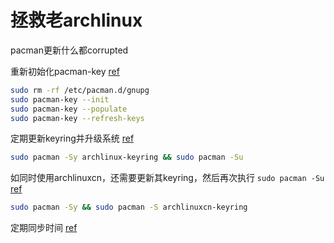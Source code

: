 # 拯救老archlinux

pacman更新什么都corrupted

重新初始化pacman-key [ref](https://wiki.archlinux.org/title/Pacman/Package_signing#Resetting_all_the_keys)

``` bash
sudo rm -rf /etc/pacman.d/gnupg
sudo pacman-key --init
sudo pacman-key --populate
sudo pacman-key --refresh-keys
```

定期更新keyring并升级系统 [ref](https://wiki.archlinux.org/title/Pacman/Package_signing#Upgrade_system_regularly)

``` bash
sudo pacman -Sy archlinux-keyring && sudo pacman -Su
```

如同时使用archlinuxcn，还需要更新其keyring，然后再次执行 `sudo pacman -Su` [ref](https://github.com/archlinuxcn/repo/blob/master/README.md)

``` bash
sudo pacman -Sy && sudo pacman -S archlinuxcn-keyring
```

定期同步时间 [ref](https://wiki.archlinux.org/title/Pacman/Package_signing#Update_system_time_regularly)

